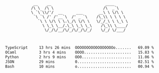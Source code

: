 <div align="center">
<pre><code>
 __    __                        ____      
/\ \  /\ \                      /\  _`\    
\ `\`\\/'/  __      ___       __\ \ \/\ \  
 `\ `\ /' /'__`\  /' _ `\    /\_\\ \ \ \ \ 
   `\ \ \/\ \ \.\_/\ \/\ \   \/_/_\ \ \_\ \
     \ \_\ \__/.\_\ \_\ \_\    /\_\\ \____/
      \/_/\/__/\/_/\/_/\/_/    \/_/ \/___/ 
                                           

</code></pre>

<!--START_SECTION:waka-->

```txt
TypeScript     13 hrs 26 mins  OOOOOOOOOOOOOOOOOo.......   69.09 %
OCaml          3 hrs 4 mins    OOOO.....................   15.83 %
Python         2 hrs 9 mins    OO0......................   11.06 %
JSON           29 mins         0........................   02.51 %
Bash           10 mins         o........................   00.94 %
```

<!--END_SECTION:waka-->
